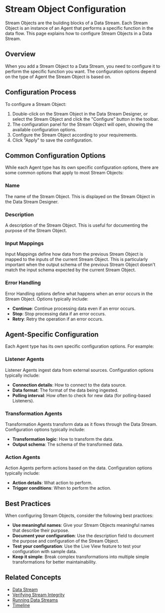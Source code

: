 # Stream Object Configuration

Stream Objects are the building blocks of a Data Stream. Each Stream Object is an instance of an Agent that performs a specific function in the data flow. This page explains how to configure Stream Objects in a Data Stream.

## Overview

When you add a Stream Object to a Data Stream, you need to configure it to perform the specific function you want. The configuration options depend on the type of Agent the Stream Object is based on.

## Configuration Process

To configure a Stream Object:

1. Double-click on the Stream Object in the Data Stream Designer, or select the Stream Object and click the "Configure" button in the toolbar.
2. The configuration panel for the Stream Object will open, showing the available configuration options.
3. Configure the Stream Object according to your requirements.
4. Click "Apply" to save the configuration.

## Common Configuration Options

While each Agent type has its own specific configuration options, there are some common options that apply to most Stream Objects:

### Name

The name of the Stream Object. This is displayed on the Stream Object in the Data Stream Designer.

### Description

A description of the Stream Object. This is useful for documenting the purpose of the Stream Object.

### Input Mappings

Input Mappings define how data from the previous Stream Object is mapped to the inputs of the current Stream Object. This is particularly important when the output schema of the previous Stream Object doesn't match the input schema expected by the current Stream Object.

### Error Handling

Error Handling options define what happens when an error occurs in the Stream Object. Options typically include:

- **Continue**: Continue processing data even if an error occurs.
- **Stop**: Stop processing data if an error occurs.
- **Retry**: Retry the operation if an error occurs.

## Agent-Specific Configuration

Each Agent type has its own specific configuration options. For example:

### Listener Agents

Listener Agents ingest data from external sources. Configuration options typically include:

- **Connection details**: How to connect to the data source.
- **Data format**: The format of the data being ingested.
- **Polling interval**: How often to check for new data (for polling-based Listeners).

### Transformation Agents

Transformation Agents transform data as it flows through the Data Stream. Configuration options typically include:

- **Transformation logic**: How to transform the data.
- **Output schema**: The schema of the transformed data.

### Action Agents

Action Agents perform actions based on the data. Configuration options typically include:

- **Action details**: What action to perform.
- **Trigger conditions**: When to perform the action.

## Best Practices

When configuring Stream Objects, consider the following best practices:

- **Use meaningful names**: Give your Stream Objects meaningful names that describe their purpose.
- **Document your configuration**: Use the description field to document the purpose and configuration of the Stream Object.
- **Test your configuration**: Use the Live View feature to test your configuration with sample data.
- **Keep it simple**: Break complex transformations into multiple simple transformations for better maintainability.

## Related Concepts

- [Data Stream](index.md)
- [Verifying Stream Integrity](verifying-stream-integrity.md)
- [Running Data Streams](running-data-streams.md)
- [Timeline](timeline.md)

